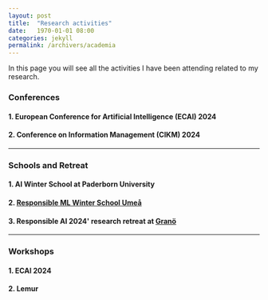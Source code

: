 ```yaml
---
layout: post
title:  "Research activities"
date:   1970-01-01 08:00
categories: jekyll
permalink: /archivers/academia
---
```


In this page you will see all the activities I have been attending related to my research.

<!--more-->

### Conferences

#### 1. European Conference for Artificial Intelligence (ECAI) 2024


#### 2. Conference on Information Management (CIKM) 2024

---


### Schools and Retreat

#### 1. AI Winter School at Paderborn University
#### 2. [Responsible ML Winter School Umeå](https://mlwinterschoolumea.github.io/)
#### 3.  Responsible AI 2024' research retreat at [Granö](https://granobeckasin.com/en/)

---

### Workshops
#### 1. ECAI 2024 
#### 2. Lemur 

